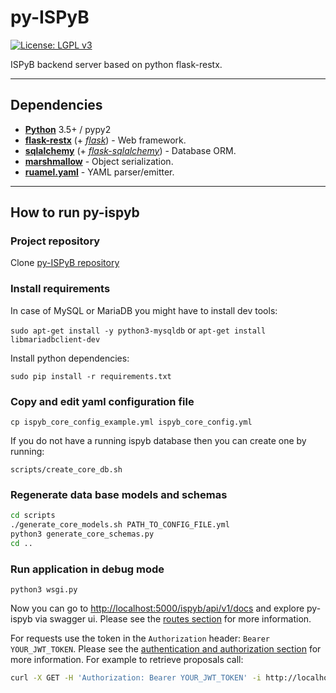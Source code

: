 # py-ISPyB

[![License: LGPL v3](https://img.shields.io/badge/License-LGPL%20v3-blue.svg)](https://www.gnu.org/licenses/lgpl-3.0)

ISPyB backend server based on python flask-restx.

---

## Dependencies

-   [**Python**](https://www.python.org/) 3.5+ / pypy2
-   [**flask-restx**](https://github.com/python-restx/flask-restx) (+
    [_flask_](http://flask.pocoo.org/)) - Web framework.
-   [**sqlalchemy**](http://www.sqlalchemy.org/) (+
    [_flask-sqlalchemy_](http://flask-sqlalchemy.pocoo.org/)) - Database ORM.
-   [**marshmallow**](http://marshmallow.rtfd.org/) - Object serialization.
-   [**ruamel.yaml**](https://pypi.org/project/ruamel.yaml/) - YAML parser/emitter.

---

## How to run py-ispyb

### Project repository

Clone [py-ISPyB repository](https://gitlab.esrf.fr/ispyb/py-ispyb)

### Install requirements

In case of MySQL or MariaDB you might have to install dev tools:

`sudo apt-get install -y python3-mysqldb` or `apt-get install libmariadbclient-dev`

Install python dependencies:

`sudo pip install -r requirements.txt`

### Copy and edit yaml configuration file

`cp ispyb_core_config_example.yml ispyb_core_config.yml`

If you do not have a running ispyb database then you can create one by running:

`scripts/create_core_db.sh`

### Regenerate data base models and schemas

```bash
cd scripts
./generate_core_models.sh PATH_TO_CONFIG_FILE.yml
python3 generate_core_schemas.py
cd ..
```

### Run application in debug mode

`python3 wsgi.py`

Now you can go to [http://localhost:5000/ispyb/api/v1/docs](http://localhost:5000/ispyb/api/v1/docs) and explore py-ispyb via swagger ui. Please see the [routes section](routes.md) for more information.

For requests use the token in the `Authorization` header: `Bearer YOUR_JWT_TOKEN`.
Please see the [authentication and authorization section](auth.md) for more information.
For example to retrieve proposals call:

```bash
curl -X GET -H 'Authorization: Bearer YOUR_JWT_TOKEN' -i http://localhost:5000/ispyb/api/v1/proposals
```
